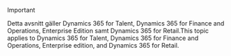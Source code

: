 > [!IMPORTANT]
> <span data-ttu-id="a0bc5-101">Detta avsnitt gäller Dynamics 365 for Talent, Dynamics 365 for Finance and Operations, Enterprise Edition samt Dynamics 365 for Retail.</span><span class="sxs-lookup"><span data-stu-id="a0bc5-101">This topic applies to Dynamics 365 for Talent, Dynamics 365 for Finance and Operations, Enterprise edition, and Dynamics 365 for Retail.</span></span> 

